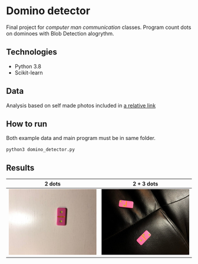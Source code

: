 # Domino detector

Final project for _computer man communication_ classes. Program count dots on dominoes with Blob Detection alogrythm.

## Technologies
- Python 3.8 
- Scikit-learn


## Data
Analysis based on self made photos included in [a relative link](example_data)

## How to run 
Both example data and main program must be in same folder. 
```console
python3 domino_detector.py 
```

## Results 

2 dots            |  2 + 3 dots
:-------------------------:|:-------------------------:
![Alt text](output_data/output2.jpg?raw=true "2 dots")  |  ![Alt text](output_data/output3.jpg?raw=true "2 + 3 dots")
